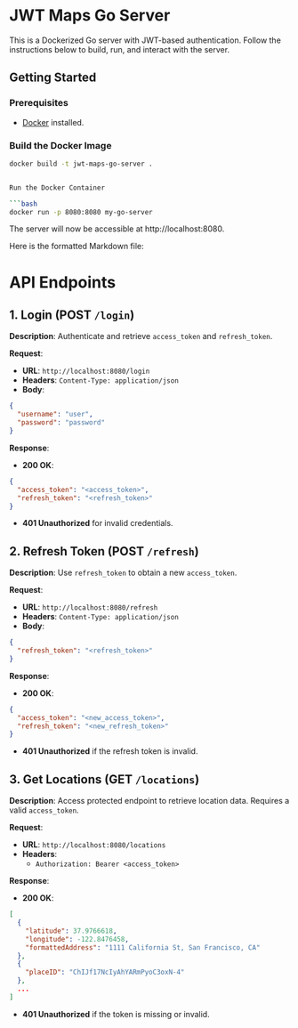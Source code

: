 # JWT Maps Go Server

This is a Dockerized Go server with JWT-based authentication. Follow the instructions below to build, run, and interact with the server.

## Getting Started

### Prerequisites

- [Docker](https://www.docker.com/get-started) installed.

### Build the Docker Image

```bash
docker build -t jwt-maps-go-server .


Run the Docker Container

```bash
docker run -p 8080:8080 my-go-server
```
The server will now be accessible at http://localhost:8080.

Here is the formatted Markdown file:

# API Endpoints

## 1. Login (POST `/login`)
**Description**: Authenticate and retrieve `access_token` and `refresh_token`.

**Request**:
* **URL**: `http://localhost:8080/login`
* **Headers**: `Content-Type: application/json`
* **Body**:

```json
{
  "username": "user",
  "password": "password"
}
```

**Response**:
* **200 OK**:

```json
{
  "access_token": "<access_token>",
  "refresh_token": "<refresh_token>"
}
```
* **401 Unauthorized** for invalid credentials.

## 2. Refresh Token (POST `/refresh`)
**Description**: Use `refresh_token` to obtain a new `access_token`.

**Request**:
* **URL**: `http://localhost:8080/refresh`
* **Headers**: `Content-Type: application/json`
* **Body**:

```json
{
  "refresh_token": "<refresh_token>"
}
```

**Response**:
* **200 OK**:

```json
{
  "access_token": "<new_access_token>",
  "refresh_token": "<new_refresh_token>"
}
```
* **401 Unauthorized** if the refresh token is invalid.

## 3. Get Locations (GET `/locations`)
**Description**: Access protected endpoint to retrieve location data. Requires a valid `access_token`.

**Request**:
* **URL**: `http://localhost:8080/locations`
* **Headers**:
   * `Authorization: Bearer <access_token>`

**Response**:
* **200 OK**:

```json
[
  {
    "latitude": 37.9766618,
    "longitude": -122.8476458,
    "formattedAddress": "1111 California St, San Francisco, CA"
  },
  {
    "placeID": "ChIJf17NcIyAhYARmPyoC3oxN-4"
  },
  ...
]
```
* **401 Unauthorized** if the token is missing or invalid.
